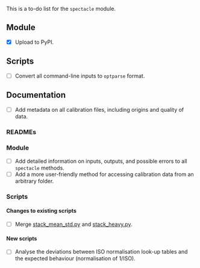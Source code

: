 This is a to-do list for the `spectacle` module.

## Module

- [X] Upload to PyPI.

## Scripts

- [ ] Convert all command-line inputs to `optparse` format.

## Documentation

- [ ] Add metadata on all calibration files, including origins and quality of data.

### READMEs

### Module

- [ ] Add detailed information on inputs, outputs, and possible errors to all `spectacle` methods.
- [ ] Add a more user-friendly method for accessing calibration data from an arbitrary folder.

### Scripts

#### Changes to existing scripts

- [ ] Merge [stack_mean_std.py](tools/stack_mean_std.py) and [stack_heavy.py](tools/stack_heavy.py).

#### New scripts

- [ ] Analyse the deviations between ISO normalisation look-up tables and the expected behaviour (normalisation of 1/ISO).
